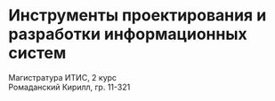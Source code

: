 # Инструменты проектирования и разработки информационных систем
Магистратура ИТИС, 2 курс  
Ромаданский Кирилл, гр. 11-321
